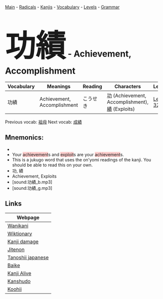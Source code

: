 <style> bigfont {font-size: 100px}</style>
[Main](../README.md) -
[Radicals](../radicals.md) -
[Kanjis](../kanjis.md) -
[Vocabulary](../vocabulary.md) -
[Levels](../levels.md) -
[Grammar](../grammar.md)
# <bigfont> 功績</bigfont> - Achievement, Accomplishment 

| Vocabulary | Meanings | Reading | Characters | Level |
| --- | --- | --- | --- | --- |
| 功績 | Achievement, Accomplishment | こうせき |  [功](../kanjis/功.md) (Achievement, Accomplishment), [績](../kanjis/績.md) (Exploits) | [Level 32](../levels/wk_level32.md) |

Previous vocab: [祖母](祖母.md) Next vocab: [成績](成績.md) 

## Mnemonics:

* 
* Your <span style="background-color:#ffcccb"> achievement</span>s and <span style="background-color:#ffcccb"> exploit</span>s are your <span style="background-color:#ffcccb"> achievement</span>s.
* This is a jukugo word that uses the on'yomi readings of the kanji. You should be able to read this on your own.
* 功, 績
* Achievement, Exploits
* [sound:功績_b.mp3]
* [sound:功績_g.mp3]


## Links 

| Webpage |
| --- |
| [Wanikani          ](https://www.wanikani.com/kanji/功績) |
| [Wiktionary        ](https://en.wiktionary.org/wiki/功績) |
| [Kanji damage      ](http://www.kanjidamage.com/kanji/search?utf8=✓&q=功績) |
| [Jitenon           ](https://jitenon.com/kanji/功績) |
| [Tanoshii japanese ](https://www.tanoshiijapanese.com/dictionary/kanji.cfm?k=功績) |
| [Baike             ](https://baike.baidu.com/item/功績) |
| [Kanji Alive       ](https://app.kanjialive.com/功績) |
| [Kanshudo          ](https://www.kanshudo.com/searchmn?q=功績) |
| [Koohii            ](https://kanji.koohii.com/study/kanji/功績) |
